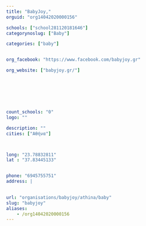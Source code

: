 ```yaml
---
title: "BabyJoy,"
orguid: "org14042020000156"

schools: ["school281120181646"]
categorynoslug: ["Baby"]

categories: ["baby"]


org_facebook: "https://www.facebook.com/babyjoy.gr"

org_website: ["babyjoy.gr/"]







count_schools: "0"
logo: ""

description: ""
cities: ["Αθήνα"]



long: "23.78832811"
lat : "37.83445133"


phone: "6945755751"
address: |
    

url: "organisations/babyjoy/athina/baby"
slug: "babyjoy"
aliases:
    - /org14042020000156
---
```




